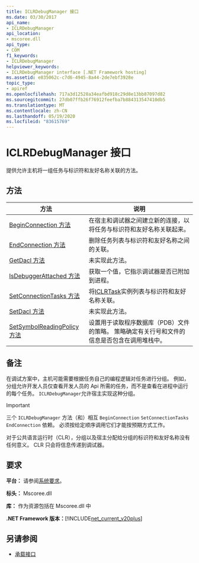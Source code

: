 ```yaml
---
title: ICLRDebugManager 接口
ms.date: 03/30/2017
api_name:
- ICLRDebugManager
api_location:
- mscoree.dll
api_type:
- COM
f1_keywords:
- ICLRDebugManager
helpviewer_keywords:
- ICLRDebugManager interface [.NET Framework hosting]
ms.assetid: e835062c-c7d6-4945-8a44-2de7ebf3928e
topic_type:
- apiref
ms.openlocfilehash: 717a3d12528a34eafbd918c29d8e13bb87097d82
ms.sourcegitcommit: 27db07ffb26f76912feefba7b884313547410db5
ms.translationtype: MT
ms.contentlocale: zh-CN
ms.lasthandoff: 05/19/2020
ms.locfileid: "83615769"
---
```

# <a name="iclrdebugmanager-interface"></a>ICLRDebugManager 接口
提供允许主机将一组任务与标识符和友好名称关联的方法。  
  
## <a name="methods"></a>方法  
  
|方法|说明|  
|------------|-----------------|  
|[BeginConnection 方法](iclrdebugmanager-beginconnection-method.md)|在宿主和调试器之间建立新的连接，以将任务与标识符和友好名称关联起来。|  
|[EndConnection 方法](iclrdebugmanager-endconnection-method.md)|删除任务列表与标识符和友好名称之间的关联。|  
|[GetDacl 方法](iclrdebugmanager-getdacl-method.md)|未实现此方法。|  
|[IsDebuggerAttached 方法](iclrdebugmanager-isdebuggerattached-method.md)|获取一个值，它指示调试器是否已附加到进程。|  
|[SetConnectionTasks 方法](../../../../docs/framework/unmanaged-api/hosting/iclrdebugmanager-setconnectiontasks-method.md)|将[ICLRTask](iclrtask-interface.md)实例列表与标识符和友好名称关联。|  
|[SetDacl 方法](iclrdebugmanager-setdacl-method.md)|未实现此方法。|  
|[SetSymbolReadingPolicy 方法](iclrdebugmanager-setsymbolreadingpolicy-method.md)|设置用于读取程序数据库（PDB）文件的策略。 策略确定有关行号和文件的信息是否包含在调用堆栈中。|  
  
## <a name="remarks"></a>备注  
 在调试方案中，主机可能需要根据任务自己的编程逻辑对任务进行分组。 例如，分组允许开发人员仅查看开发人员的 Api 所需的任务，而不是查看在进程中运行的每个任务。 `ICLRDebugManager`允许宿主实现这种分组。  
  
> [!IMPORTANT]
> 三个 `ICLRDebugManager` 方法（和）相互 `BeginConnection` `SetConnectionTasks` `EndConnection` 依赖。 必须按给定顺序调用它们才能按预期方式工作。  
  
 对于公共语言运行时（CLR），分组以及宿主分配给分组的标识符和友好名称没有任何意义。 CLR 只会将信息传递到调试器。  
  
## <a name="requirements"></a>要求  
 **平台：** 请参阅[系统要求](../../get-started/system-requirements.md)。  
  
 **标头：** Mscoree.dll  
  
 **库：** 作为资源包括在 Mscoree.dll 中  
  
 **.NET Framework 版本：**[!INCLUDE[net_current_v20plus](../../../../includes/net-current-v20plus-md.md)]  
  
## <a name="see-also"></a>另请参阅

- [承载接口](hosting-interfaces.md)
